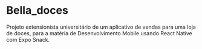 # Bella_doces
Projeto extensionista universitário de um aplicativo de vendas para uma loja de doces, para a matéria de Desenvolvimento Mobile usando React Native com Expo Snack.

